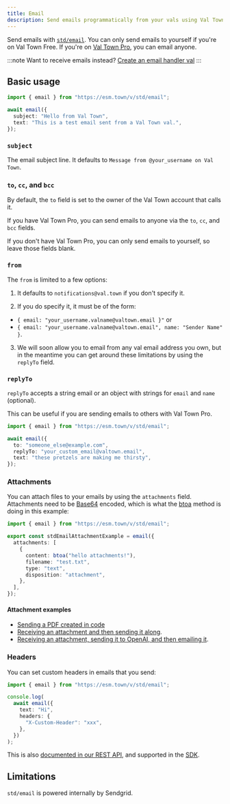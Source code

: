 ```yaml
---
title: Email
description: Send emails programmatically from your vals using Val Town's email API
---
```


Send emails with [`std/email`](https://www.val.town/v/std/email). You can only send emails to yourself if you're on Val Town Free. If you're on [Val Town Pro](https://www.val.town/pricing), you can email anyone.

:::note
Want to receive emails instead? [Create an email handler val](/vals/email/)
:::

## Basic usage

```ts title="Example" val
import { email } from "https://esm.town/v/std/email";

await email({
  subject: "Hello from Val Town",
  text: "This is a test email sent from a Val Town val.",
});
```

### `subject`

The email subject line. It defaults to `Message from @your_username on Val Town`.

### `to`, `cc`, and `bcc`

By default, the `to` field is set to the owner of the Val Town account that calls it.

If you have Val Town Pro, you can send emails to anyone via the `to`, `cc`, and `bcc` fields.

If you don't have Val Town Pro, you can only send emails to yourself, so leave those fields blank.

### `from`

The `from` is limited to a few options:

1. It defaults to `notifications@val.town` if you don't specify it.

2. If you do specify it, it must be of the form:

- `{ email: "your_username.valname@valtown.email }"` or
- `{ email: "your_username.valname@valtown.email", name: "Sender Name" }`.

3. We will soon allow you to email from any val email address you own, but in the meantime you can get around these limitations by using the `replyTo` field.

### `replyTo`

`replyTo` accepts a string email or an object with strings for `email` and `name` (optional).

This can be useful if you are sending emails to others with Val Town Pro.

```ts title="replyTo" val
import { email } from "https://esm.town/v/std/email";

await email({
  to: "someone_else@example.com",
  replyTo: "your_custom_email@valtown.email",
  text: "these pretzels are making me thirsty",
});
```

### Attachments

You can attach files to your emails by using the `attachments` field.
Attachments need to be [Base64](https://en.wikipedia.org/wiki/Base64) encoded,
which is what the [btoa](https://developer.mozilla.org/en-US/docs/Web/API/btoa)
method is doing in this example:

```ts title="Attachments example" val
import { email } from "https://esm.town/v/std/email";

export const stdEmailAttachmentExample = email({
  attachments: [
    {
      content: btoa("hello attachments!"),
      filename: "test.txt",
      type: "text",
      disposition: "attachment",
    },
  ],
});
```

#### Attachment examples

- [Sending a PDF created in code](https://www.val.town/v/stevekrouse/sendPDF)
- [Receiving an attachment and then sending it along](https://www.val.town/x/stevekrouse/replyEmailWithAttachment/code/main.ts).
- [Receiving an attachment, sending it to OpenAI, and then emailing it](https://www.val.town/x/ValDotTownOrg/virtual-mail/code/main.ts).

### Headers

You can set custom headers in emails that you send:

```ts title="Custom headers example" val
import { email } from "https://esm.town/v/std/email";

console.log(
  await email({
    text: "Hi",
    headers: {
      "X-Custom-Header": "xxx",
    },
  })
);
```

This is also [documented in our REST API](https://docs.val.town/openapi#/tag/emails/POST/v1/email), and supported in the [SDK](https://sdk.val.town/api/node/resources/emails/methods/send).

## Limitations

`std/email` is powered internally by Sendgrid.
